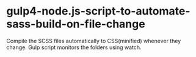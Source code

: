 # gulp4-node.js-script-to-automate-sass-build-on-file-change
Compile the SCSS files automatically to CSS(minified) whenever they change. Gulp script monitors the folders using watch.
